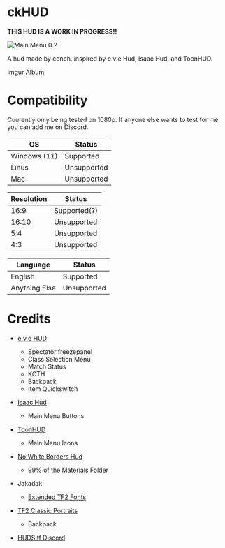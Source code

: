 # ckHUD

**THIS HUD IS A WORK IN PROGRESS!!**

![Main Menu 0.2](https://user-images.githubusercontent.com/76109782/164953834-4a0aed7c-25f0-4fc7-a177-69c166f05a68.png)

A hud made by conch, inspired by e.v.e Hud, Isaac Hud, and ToonHUD.

[Imgur Album](https://imgur.com/a/oX2zvhA)

# Compatibility
Cuurently only being tested on 1080p. If anyone else wants to test for me you can add me on Discord.

| OS  | Status |
| ------------- | ------------- |
| Windows (11)  | Supported  |
| Linus  | Unsupported  |
| Mac  | Unsupported  |

| Resolution  | Status |
| ------------- | ------------- |
| 16:9  | Supported(?)  |
| 16:10  | Unsupported  |
| 5:4  | Unsupported  |
| 4:3  | Unsupported  |

| Language  | Status |
| ------------- | ------------- |
| English  | Supported  |
| Anything Else  | Unsupported  |

# Credits

* [e.v.e HUD](https://gamebanana.com/mods/26852)
  * Spectator freezepanel
  * Class Selection Menu
  * Match Status
  * KOTH
  * Backpack
  * Item Quickswitch

* [Isaac Hud](https://huds.tf/site/s-Isaac-Hud)
  * Main Menu Buttons

* [ToonHUD](https://toonhud.com/)
  * Main Menu Icons

* [No White Borders Hud](https://gamebanana.com/mods/294682)
  * 99% of the Materials Folder

* Jakadak 
  * [Extended TF2 Fonts](https://github.com/jakadak/TF2-extended-fonts) 
 
* [TF2 Classic Portraits](https://gamebanana.com/mods/download/26067)
  * Backpack

* [HUDS.tf Discord](https://discord.com/invite/pc9ekye) 
